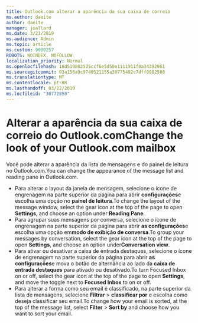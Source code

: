 ```yaml
---
title: Outlook.com alterar a aparência da sua caixa de correio
ms.author: daeite
author: daeite
manager: joallard
ms.date: 3/21/2019
ms.audience: Admin
ms.topic: article
ms.custom: 9000257
ROBOTS: NOINDEX, NOFOLLOW
localization_priority: Normal
ms.openlocfilehash: 16d519802535ccf6e5d50e1111911f0a34392961
ms.sourcegitcommit: 03a156a9c9740521155a30775492c7dff0982588
ms.translationtype: MT
ms.contentlocale: pt-BR
ms.lasthandoff: 03/22/2019
ms.locfileid: "30772850"
---
```

# <a name="change-the-look-of-your-outlookcom-mailbox"></a><span data-ttu-id="3d82a-102">Alterar a aparência da sua caixa de correio do Outlook.com</span><span class="sxs-lookup"><span data-stu-id="3d82a-102">Change the look of your Outlook.com mailbox</span></span>

<span data-ttu-id="3d82a-103">Você pode alterar a aparência da lista de mensagens e do painel de leitura no Outlook.com.</span><span class="sxs-lookup"><span data-stu-id="3d82a-103">You can change the appearance of the message list and reading pane in Outlook.com.</span></span>

- <span data-ttu-id="3d82a-104">Para alterar o layout da janela de mensagem, selecione o ícone de engrenagem na parte superior da página para abrir **configurações**e escolha uma opção no **painel de leitura**.</span><span class="sxs-lookup"><span data-stu-id="3d82a-104">To change the layout of the message window, select the gear icon at the top of the page to open **Settings**, and choose an option under **Reading Pane**.</span></span>
- <span data-ttu-id="3d82a-105">Para agrupar suas mensagens por conversa, selecione o ícone de engrenagem na parte superior da página para abrir **as configurações**e escolha uma opção em**modo de exibição de conversa**.</span><span class="sxs-lookup"><span data-stu-id="3d82a-105">To group your messages by conversation, select the gear icon at the top of the page to open **Settings**, and choose an option under**Conversation view**.</span></span>
- <span data-ttu-id="3d82a-106">Para ativar ou desativar a caixa de entrada destaques, selecione o ícone de engrenagem na parte superior da página para abrir **as configurações**e mova o botão de alternância ao lado da **caixa de entrada destaques** para ativado ou desativado.</span><span class="sxs-lookup"><span data-stu-id="3d82a-106">To turn Focused Inbox on or off, select the gear icon at the top of the page to open **Settings**, and move the toggle next to **Focused Inbox** to on or off.</span></span>
- <span data-ttu-id="3d82a-107">Para alterar a forma como seu email é classificado, na parte superior da lista de mensagens, selecione **Filtrar** > **classificar por** e escolha como deseja classificar seu email.</span><span class="sxs-lookup"><span data-stu-id="3d82a-107">To change how your email is sorted, at the top of the message list, select **Filter** > **Sort by** and choose how you want to sort your email.</span></span>